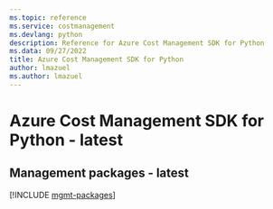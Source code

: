 ```yaml
---
ms.topic: reference
ms.service: costmanagement
ms.devlang: python
description: Reference for Azure Cost Management SDK for Python
ms.data: 09/27/2022
title: Azure Cost Management SDK for Python
author: lmazuel
ms.author: lmazuel
---
```

# Azure Cost Management SDK for Python - latest

## Management packages - latest
[!INCLUDE [mgmt-packages](cost-management-mgmt-index.md)]